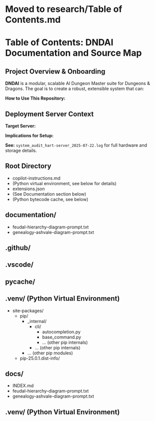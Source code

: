 # Moved to research/Table of Contents.md

<!--
This document has been moved to research/Table of Contents.md for compliance with workspace policy. Please reference it there.
-->
# Table of Contents: DNDAI Documentation and Source Map

## Project Overview & Onboarding

**DNDAI** is a modular, scalable AI Dungeon Master suite for Dungeons & Dragons. The goal is to create a robust, extensible system that can:

**How to Use This Repository:**

## Deployment Server Context

**Target Server:**

**Implications for Setup:**

**See:** `system_audit_hart-server_2025-07-22.log` for full hardware and storage details.

## Root Directory

- copilot-instructions.md
- (Python virtual environment, see below for details)
- extensions.json
- (See Documentation section below)
- (Python bytecode cache, see below)

## documentation/

- feudal-hierarchy-diagram-prompt.txt
- genealogy-ashvale-diagram-prompt.txt

## .github/

## .vscode/

## **pycache**/

## .venv/ (Python Virtual Environment)

- site-packages/
  - pip/
    - _internal/
      - cli/
        - autocompletion.py
        - base_command.py
        - ... (other pip internals)
      - ... (other pip internals)
    - ... (other pip modules)
  - pip-25.0.1.dist-info/

## docs/

- INDEX.md
- feudal-hierarchy-diagram-prompt.txt
- genealogy-ashvale-diagram-prompt.txt

## .venv/ (Python Virtual Environment)
